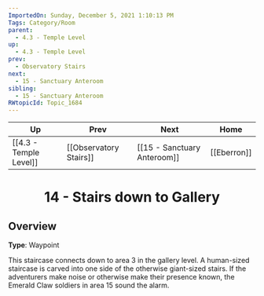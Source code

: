 ```yaml
---
ImportedOn: Sunday, December 5, 2021 1:10:13 PM
Tags: Category/Room
parent:
  - 4.3 - Temple Level
up:
  - 4.3 - Temple Level
prev:
  - Observatory Stairs
next:
  - 15 - Sanctuary Anteroom
sibling:
  - 15 - Sanctuary Anteroom
RWtopicId: Topic_1684
---
```


| Up | Prev | Next | Home |
|----|------|------|------|
| [[4.3 - Temple Level]] | [[Observatory Stairs]] | [[15 - Sanctuary Anteroom]] | [[Eberron]] |

# <center>14 - Stairs down to Gallery</center>

## Overview

**Type**: Waypoint

This staircase connects down to area 3 in the gallery level. A human-sized staircase is carved into one side of the otherwise giant-sized stairs. If the adventurers make noise or otherwise make their presence known, the Emerald Claw soldiers in area 15 sound the alarm.
